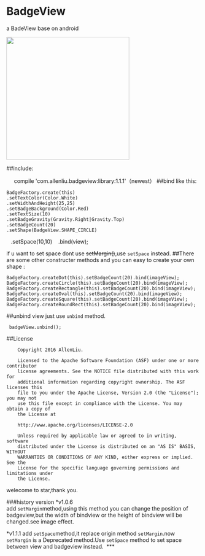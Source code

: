 # BadgeView
a BadeView  base on android

<img src="https://github.com/AlexLiuSheng/BadgeView/blob/master/library/version1.0.5.png" width=320/>

##include:

      compile 'com.allenliu.badgeview:library:1.1.1'（newest）
##bind like this:

    BadgeFactory.create(this)
    .setTextColor(Color.White)
    .setWidthAndHeight(25,25)
    .setBadgeBackground(Color.Red)
    .setTextSize(10)
    .setBadgeGravity(Gravity.Right|Gravity.Top)
    .setBadgeCount(20)
    .setShape(BadgeView.SHAPE_CIRCLE)
    .setSpace(10,10)
    .bind(view);
    
if u want to set space dont use ~~setMargin()~~,use `setSpace` instead.
##There are some other constructer methods and you can easy to create your own shape :

    BadgeFactory.createDot(this).setBadgeCount(20).bind(imageView);
    BadgeFactory.createCircle(this).setBadgeCount(20).bind(imageView);
    BadgeFactory.createRectangle(this).setBadgeCount(20).bind(imageView);
    BadgeFactory.createOval(this).setBadgeCount(20).bind(imageView);
    BadgeFactory.createSquare(this).setBadgeCount(20).bind(imageView);
    BadgeFactory.createRoundRect(this).setBadgeCount(20).bind(imageView);
##unbind view just use `unbind` method.
   
     badgeView.unbind();
 
##License
        
        Copyright 2016 AllenLiu.

        Licensed to the Apache Software Foundation (ASF) under one or more contributor
        license agreements. See the NOTICE file distributed with this work for
        additional information regarding copyright ownership. The ASF licenses this
        file to you under the Apache License, Version 2.0 (the "License"); you may not
        use this file except in compliance with the License. You may obtain a copy of
        the License at

        http://www.apache.org/licenses/LICENSE-2.0

        Unless required by applicable law or agreed to in writing, software
        distributed under the License is distributed on an "AS IS" BASIS, WITHOUT
        WARRANTIES OR CONDITIONS OF ANY KIND, either express or implied. See the
        License for the specific language governing permissions and limitations under
        the License.
welecome to star,thank you.

###history version
  *v1.0.6  
  add `setMargin`method,using this method you can change the position of badgeview,but the width of bindview or the height of bindview will be changed.see image effect.
  
  *v1.1.1
  add `setSpace`method,it replace origin method `setMargin`.now `setMargin` is a Deprecated method.Use `setSpace` method to set space  between view and badgeview instead.
  ***
